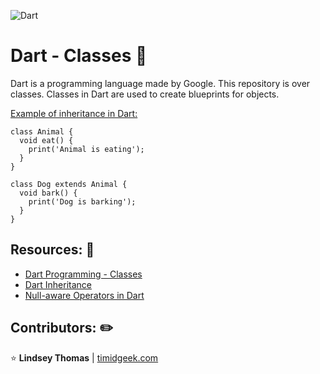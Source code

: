 ![Dart](https://cdn.hashnode.com/res/hashnode/image/upload/v1660924625758/CclnPlpHv.png?auto=compress,format&format=webp)
# Dart - Classes :dart:

Dart is a programming language made by Google. This repository is over classes. Classes in Dart are used to create blueprints for objects.

<ins>Example of inheritance in Dart:</ins>
```
class Animal {
  void eat() {
    print('Animal is eating');
  }
}

class Dog extends Animal {
  void bark() {
    print('Dog is barking');
  }
}
```

## Resources: :bookmark:
- [Dart Programming - Classes]("https://www.tutorialspoint.com/dart_programming/dart_programming_classes.htm")
- [Dart Inheritance]("https://www.javatpoint.com/dart-inheritance#:~:text=Dart%20inheritance%20is%20defined%20as,Object%2DOriented%20programming%20approach")
- [Null-aware Operators in Dart]("https://medium.com/@thinkdigitalsoftware/null-aware-operators-in-dart-53ffb8ae80bb")

## Contributors: :pencil2:

:star: **Lindsey Thomas** | [timidgeek.com](https://timidgeek.com/)
